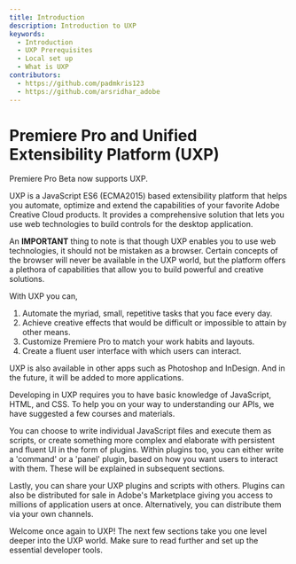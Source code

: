 ```yaml
---
title: Introduction
description: Introduction to UXP
keywords:
  - Introduction
  - UXP Prerequisites
  - Local set up
  - What is UXP
contributors:
  - https://github.com/padmkris123
  - https://github.com/arsridhar_adobe
---
```


# Premiere Pro and Unified Extensibility Platform (UXP)

Premiere Pro Beta now supports UXP.

UXP is a JavaScript ES6 (ECMA2015) based extensibility platform that helps you automate, optimize and extend the capabilities of your favorite Adobe Creative Cloud products. It provides a comprehensive solution that lets you use web technologies to build controls for the desktop application.

<InlineAlert variant="info" slots="text"/>

An **IMPORTANT** thing to note is that though UXP enables you to use web technologies, it should not be mistaken as a browser. Certain concepts of the browser will never be available in the UXP world, but the platform offers a plethora of capabilities that allow you to build powerful and creative solutions.

With UXP you can,

1. Automate the myriad, small, repetitive tasks that you face every day.
2. Achieve creative effects that would be difficult or impossible to attain by other means.
3. Customize Premiere Pro to match your work habits and layouts.
4. Create a fluent user interface with which users can interact.

UXP is also available in other apps such as Photoshop and InDesign. And in the future, it will be added to more applications.

Developing in UXP requires you to have basic knowledge of JavaScript, HTML, and CSS. To help you on your way to understanding our APIs, we have suggested a few courses and materials.

You can choose to write individual JavaScript files and execute them as scripts, or create something more complex and elaborate with persistent and fluent UI in the form of plugins. Within plugins too, you can either write a 'command' or a 'panel' plugin, based on how you want users to interact with them. These will be explained in subsequent sections.

Lastly, you can share your UXP plugins and scripts with others. Plugins can also be distributed for sale in Adobe's Marketplace giving you access to millions of application users at once. Alternatively, you can distribute them via your own channels.

Welcome once again to UXP! The next few sections take you one level deeper into the UXP world. Make sure to read further and set up the essential developer tools.
